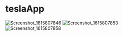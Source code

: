 # teslaApp
 
![Screenshot_1615807846](https://user-images.githubusercontent.com/58836120/111147494-937b4600-85b0-11eb-86f0-062d01df567a.png)
![Screenshot_1615807853](https://user-images.githubusercontent.com/58836120/111147502-95450980-85b0-11eb-9aee-8e08900780e0.png)
![Screenshot_1615807858](https://user-images.githubusercontent.com/58836120/111147514-970ecd00-85b0-11eb-8e3f-4c9a810b4d1b.png)
